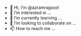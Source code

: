 - 👋 Hi, I’m @azramrajpoot
- 👀 I’m interested in ...
- 🌱 I’m currently learning ...
- 💞️ I’m looking to collaborate on ...
- 📫 How to reach me ...

<!---
azramrajpoot/azramrajpoot is a ✨ special ✨ repository because its `README.md` (this file) appears on your GitHub profile.
You can click the Preview link to take a look at your changes.
--->
<!DOCTYPE html>
<html lang="en">

<head>
    <meta charset="UTF-8">
    <meta name="viewport" content="width=device-width, initial-scale=1.0">
    <title>Your Premium Website</title>
    <style>
        /* Your existing styles here... */

        .hidden {
            display: none;
        }
    </style>

    <script>
        document.addEventListener('DOMContentLoaded', function () {
            var toggleButton = document.getElementById('toggleButton');
            var hiddenContent = document.getElementById('hiddenContent');

            toggleButton.addEventListener('click', function () {
                hiddenContent.classList.toggle('hidden');
            });
        });
    </script>
</head>

<body>
    <!-- Your existing body content here... -->

    <section>
        <div class="container">
            <div class="box">
                <h2>About Us</h2>
                <p>Your compelling story goes here.</p>
            </div>

            <div class="box">
                <h2>Services</h2>
                <p>Explore our premium services.</p>
            </div>

            <div class="box">
                <h2>Toggle Content</h2>
                <button id="toggleButton">Toggle Content</button>
                <div id="hiddenContent" class="hidden">
                    <p>This content is hidden by default and can be toggled.</p>
                </div>
            </div>

            <!-- Add more sections as needed -->

        </div>
    </section>

    <!-- Your existing footer content here... -->
</body>

</html>
